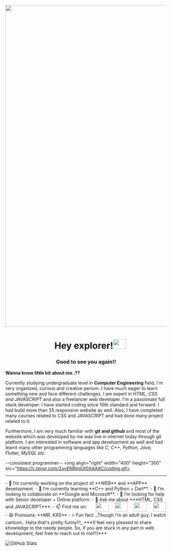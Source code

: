   <a href="https://itsmekhemraj.github.io/Website/"><img src="https://i.ibb.co/HNvqMRD/banner.png" width="1000"></a>
  
  <H1 align="center"> &nbsp; &nbsp; Hey explorer!<img src="https://raw.githubusercontent.com/MartinHeinz/MartinHeinz/master/wave.gif" height="30" width="40"></h1>
    <h3 align="center">Good to see you again!!</h3>
  
**Wanna know little bit about me..??**

Currently studying undergraduate level in **Computer Engineering** field, I'm very organized, curious and creative person. I have much eager to learn something new and face different challenges. I am expert in _HTML, CSS and JAVASCRIPT_ and also a freelancer web developer. I'm a passionate full stack developer. I have started coding since 10th standard and forward. I had build more than 35 responsive website as well. Also, I have completed many courses related to CSS and JAVASCRIPT and had done many project related to it.

 Furthermore, I am very much familiar with **git and github** and most of the website which was developed by me was live in internet today through git platform. I am interested in software and app development as well and had learnt many other programming languages like _C, C++, Python, Java, Flutter, MySQL etc._ 

--consistent programmer--
<img align="right" width="400" height="300" src="https://c.tenor.com/2uyENRmiUt0AAAAC/coding.gif> 
<hr>
- 🔭 I’m currently working on the project of **WEB** and **APP** development.
- 🌱 I’m currently learning **C++ and Python + Dart**. 
- 👯 I’m looking to collaborate on **Google and Microsoft**. 
- 🤔 I’m looking for help with Senior developer + Online platform. 
- 💬 Ask me about ***HTML, CSS and JAVASCRIPT***. 
- 📫 Find me on: &nbsp; &nbsp; &nbsp; <a href="https://www.facebook.com/freedom.xtha" target="_blank"><img align="center" src="https://cdn.jsdelivr.net/npm/simple-icons@3.0.1/icons/facebook.svg" height="30" width="40"></a> &nbsp; &nbsp; <a href="https://www.instagram.com/khemraj.shrestha_471/" target="_blank"><img align="center" src="https://cdn.jsdelivr.net/npm/simple-icons@3.0.1/icons/instagram.svg" height="30" width="40"></a> &nbsp; &nbsp; <a href="https://twitter.com/Khemraj30625311" target="_blank"><img align="center" src="https://cdn.jsdelivr.net/npm/simple-icons@3.0.1/icons/twitter.svg" height="30" width="40"></a> &nbsp; &nbsp; <a href="https://www.linkedin.com/in/khemraj-shrestha-72171b237/" target="_blank"><img align="center" src="https://cdn.jsdelivr.net/npm/simple-icons@3.0.1/icons/linkedin.svg" height="30" width="40"></a>              
- 😄 Pronouns: **MR. KRS** 
- ⚡ Fun fact: _Though i'm an adult guy, I watch cartoon.. Haha that's pretty funny!!!_ 
***(I feel very pleased to share khowledge to the needy people. So, if you are stuck in any part in web development, feel free to reach out to me!!!)***

![GitHub Stats](https://github-readme-stats.vercel.app/api?username=itsmekhemraj&theme=radical)
